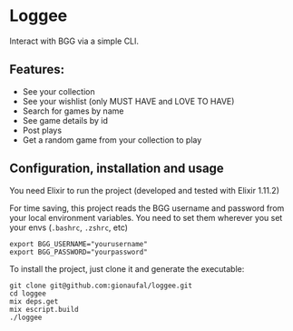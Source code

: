 # Loggee

Interact with BGG via a simple CLI.

## Features:

- See your collection
- See your wishlist (only MUST HAVE and LOVE TO HAVE)
- Search for games by name
- See game details by id
- Post plays
- Get a random game from your collection to play

## Configuration, installation and usage

You need Elixir to run the project (developed and tested with Elixir 1.11.2)

For time saving, this project reads the BGG username and password from your
local environment variables. You need to set them wherever you set your envs
(`.bashrc`, `.zshrc`, etc)

  ```
  export BGG_USERNAME="yourusername"
  export BGG_PASSWORD="yourpassword"
  ```

To install the project, just clone it and generate the executable:

  ```
  git clone git@github.com:gionaufal/loggee.git
  cd loggee
  mix deps.get
  mix escript.build
  ./loggee
  ```

